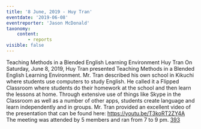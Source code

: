 ```yaml
---
title: '8 June, 2019 - Huy Tran'
eventdate: '2019-06-08'
eventreporter: 'Jason McDonald'
taxonomy:
    content:
        - reports
visible: false
---
```


Teaching Methods in a Blended English Learning Environment
Huy Tran
On Saturday, June 8, 2019, Huy Tran presented Teaching Methods in a Blended English Learning Environment.  Mr. Tran described his own school in Kikuchi where students use computers to study English.  He called it a Flipped Classroom where students do their homework at the school and then learn the lessons at home.  Through extensive use of things like Skype in the Classroom as well as a number of other apps, students create language and learn independently and in groups.  Mr. Tran provided an excellent video of the presentation that can be found here:
https://youtu.be/T3koRT2ZY4A
The meeting was attended by 5 members and ran from 7 to 9 pm.
<a href="/chapters/kq/schedule/2019/june/08">393</a>
